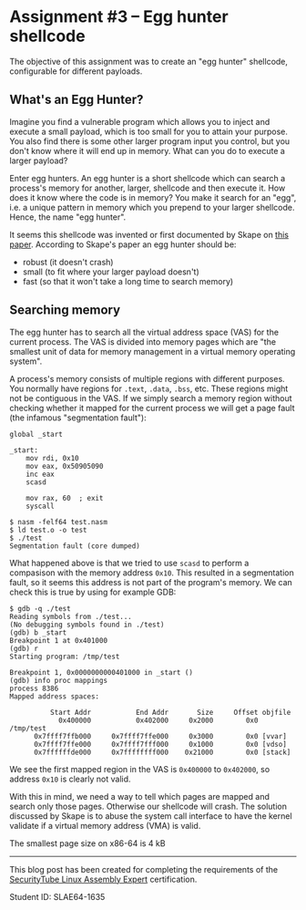 Assignment #3 – Egg hunter shellcode
===========================================

The objective of this assignment was to create an "egg hunter" shellcode, configurable for different payloads.

What's an Egg Hunter?
---------------------

Imagine you find a vulnerable program which allows you to inject and execute a small payload, which is too small for you to attain your purpose. You also find there is some other larger program input you control, but you don't know where it will end up in memory. What can you do to execute a larger payload?

Enter egg hunters. An egg hunter is a short shellcode which can search a process's memory for another, larger, shellcode and then execute it. How does it know where the code is in memory? You make it search for an "egg", i.e. a unique pattern in memory which you prepend to your larger shellcode. Hence, the name "egg hunter".

It seems this shellcode was invented or first documented by Skape on [this paper][skape_egg_hunter]. According to Skape's paper an egg hunter should be:

  - robust (it doesn't crash)
  - small (to fit where your larger payload doesn't)
  - fast (so that it won't take a long time to search memory)

Searching memory
----------------

The egg hunter has to search all the virtual address space (VAS) for the current process. The VAS is divided into memory pages which are "the smallest unit of data for memory management in a virtual memory operating system".

A process's memory consists of multiple regions with different purposes. You normally have regions for `.text`, `.data`, `.bss`, etc. These regions might not be contiguous in the VAS. If we simply search a memory region without checking whether it mapped for the current process we will get a page fault (the infamous "segmentation fault"):

    global _start

    _start:
        mov rdi, 0x10
        mov eax, 0x50905090
        inc eax
        scasd

        mov rax, 60  ; exit
        syscall

    $ nasm -felf64 test.nasm 
    $ ld test.o -o test
    $ ./test 
    Segmentation fault (core dumped)

What happened above is that we tried to use `scasd` to perform a compasison with the memory address `0x10`. This resulted in a segmentation fault, so it seems this address is not part of the program's memory. We can check this is true by using for example GDB:

    $ gdb -q ./test
    Reading symbols from ./test...
    (No debugging symbols found in ./test)
    (gdb) b _start
    Breakpoint 1 at 0x401000
    (gdb) r
    Starting program: /tmp/test

    Breakpoint 1, 0x0000000000401000 in _start ()
    (gdb) info proc mappings
    process 8386
    Mapped address spaces:

              Start Addr           End Addr       Size     Offset objfile
                0x400000           0x402000     0x2000        0x0 /tmp/test
          0x7ffff7ffb000     0x7ffff7ffe000     0x3000        0x0 [vvar]
          0x7ffff7ffe000     0x7ffff7fff000     0x1000        0x0 [vdso]
          0x7ffffffde000     0x7ffffffff000    0x21000        0x0 [stack]

We see the first mapped region in the VAS is `0x400000` to `0x402000`, so address `0x10` is clearly not valid.

With this in mind, we need a way to tell which pages are mapped and search only those pages. Otherwise our shellcode will crash. The solution discussed by Skape is to abuse the system call interface to have the kernel validate if a virtual memory address (VMA) is valid.




The smallest page size on x86-64 is 4 kB

[skape_egg_hunter]: https://web.archive.org/web/20190516191849/http://www.hick.org/code/skape/papers/egghunt-shellcode.pdf

----

This blog post has been created for completing the requirements of the [SecurityTube Linux Assembly Expert][SLAE64] certification.

Student ID: SLAE64-1635

[SLAE64]: https://www.pentesteracademy.com/course?id=7
